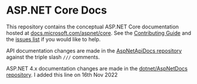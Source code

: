 # ASP.NET Core Docs

This repository contains the conceptual ASP.NET Core documentation hosted at [docs.microsoft.com/aspnet/core](https://docs.microsoft.com/aspnet/core/getting-started). See the [Contributing Guide](CONTRIBUTING.md) and the [issues list](https://github.com/dotnet/AspNetCore.Docs/issues) if you would like to help.

API documentation changes are made in the [AspNetApiDocs repository](https://github.com/dotnet/AspNetApiDocs) against the triple slash `///` comments.

ASP.NET 4.x documentation changes are made in the [dotnet/AspNetDocs repository](https://github.com/dotnet/AspNetDocs).
I added this line on 16th Nov 2022
